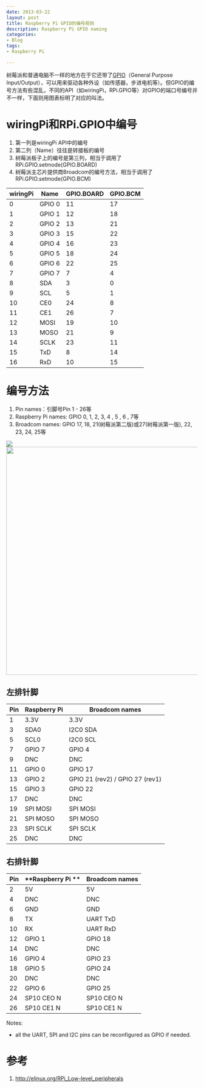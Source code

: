 ```yaml
---
date: 2013-03-22
layout: post
title: Raspberry Pi GPIO的编号规则
description: Raspberry Pi GPIO naming
categories:
- Blog
tags:
- Raspberry Pi

---
```


树莓派和普通电脑不一样的地方在于它还带了[GPIO](http://en.wikipedia.org/wiki/General_Purpose_Input/Output)（General Purpose Input/Output），可以用来驱动各种外设（如传感器，步进电机等）。但GPIO的编号方法有些混乱，不同的API（如wiringPi，RPi.GPIO等）对GPIO的端口号编号并不一样，下面则用图表标明了对应的叫法。


# wiringPi和RPi.GPIO中编号
1. 第一列是wiringPi API中的编号
2. 第二列（Name）往往是转接板的编号
3. 树莓派板子上的编号是第三列，相当于调用了RPi.GPIO.setmode(GPIO.BOARD)
4. 树莓派主芯片提供商Broadcom的编号方法，相当于调用了RPi.GPIO.setmode(GPIO.BCM)

wiringPi   | Name     | GPIO.BOARD    | GPIO.BCM
---------- | -------- | ------------  | ------------ 
0          |GPIO 0    | 11            | 17 
1          |GPIO 1    | 12            | 18
2          |GPIO 2    | 13            | 21
3          |GPIO 3    | 15            | 22
4          |GPIO 4    | 16            | 23
5          |GPIO 5    | 18            | 24
6          |GPIO 6    | 22            | 25
7          |GPIO 7    | 7             | 4
8          |SDA       | 3             | 0
9          |SCL       | 5             | 1
10         |CE0       | 24            | 8
11         |CE1       | 26            | 7
12         |MOSI      | 19            | 10
13         |MOSO      | 21            | 9
14         |SCLK      | 23            | 11
15         |TxD       | 8             | 14
16         |RxD       | 10            | 15


# 编号方法
1. Pin names：引脚号Pin 1 - 26等
2. Raspberry Pi names: GPIO 0, 1, 2, 3, 4 , 5 , 6 , 7等
3. Broadcom names: GPIO 17, 18, 21(树莓派第二版)或27(树莓派第一版), 22, 23, 24, 25等

<img src="http://elinux.org/images/2/2a/GPIOs.png"/>
<img src="http://trouch.com/wp-content/uploads/2012/08/webiopi-chrome.png" width="600"/>


## 左排针脚

**Pin**    | **Raspberry Pi** | **Broadcom names**
------------ | ------------- | ------------
1            |    3.3V       | 3.3V
3            |    SDA0       |  I2C0 SDA
5            |    SCL0       |  I2C0 SCL
7            |    GPIO 7     |  GPIO 4
9            |    DNC        |  DNC
11           |    GPIO 0     |  GPIO 17
13           |   GPIO 2      |  GPIO 21 (rev2) / GPIO 27 (rev1)
15           |   GPIO 3      |  GPIO 22
17           |   DNC         |  DNC 
19           |    SPI MOSI   | SPI MOSI
21           |   SPI MOSO    | SPI MOSO 
23           |   SPI SCLK    | SPI SCLK
25           |   DNC         | DNC

## 右排针脚

**Pin**    | **Raspberry Pi ** | **Broadcom names**
------------ | ------------- | ------------
2           |   5V        | 5V
4           |   DNC        | DNC
6           |   GND        | GND
8           |   TX        | UART TxD
10           |  RX         | UART RxD
12           |  GPIO 1         | GPIO 18
14           |  DNC         | DNC
16           |  GPIO 4         | GPIO 23
18           |  GPIO 5         | GPIO 24
20           |  DNC         | DNC
22           |  GPIO 6         | GPIO 25
24           |  SP10 CEO N         | SP10 CEO N
26           |  SP10 CE1 N         | SP10 CE1 N  


Notes:

- all the UART, SPI and I2C pins can be reconfigured as GPIO if needed.


# 参考
1. http://elinux.org/RPi_Low-level_peripherals